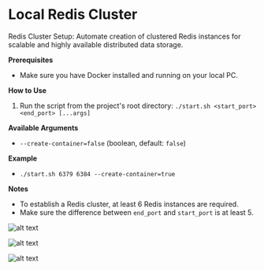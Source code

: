 # Local Redis Cluster
Redis Cluster Setup: Automate creation of clustered Redis instances for scalable and highly available distributed data storage.

**Prerequisites**

* Make sure you have Docker installed and running on your local PC.

**How to Use**

1. Run the script from the project's root directory: `./start.sh <start_port> <end_port> [...args]`

**Available Arguments**

* `--create-container=false` (boolean, default: `false`)

**Example**

* `./start.sh 6379 6384 --create-container=true`

**Notes**

* To establish a Redis cluster, at least 6 Redis instances are required.
* Make sure the difference between `end_port` and `start_port` is at least 5.

![alt text](https://drive.google.com/file/d/1hUhipUzLrz6tEW1RTFgR7vT4qDFV13CR/view?usp=sharing)

![alt text](https://drive.google.com/file/d/1LaNfWxU2LW_TNgRlW43D4G8TS8A98-aM/view?usp=sharing)

![alt text](https://drive.google.com/file/d/1ay_SDjFL2chngRgq6L7pek55pyYeHbMJ/view?usp=sharing)